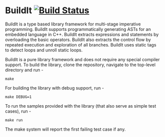 # BuildIt [![Build Status](https://api.travis-ci.org/AjayBrahmakshatriya/buildit.svg?branch=master)](https://travis-ci.org/AjayBrahmakshatriya/buildit)

BuildIt is a type based library framework for multi-stage imperative programming. BuildIt supports programmatically generating ASTs for an embedded language in C++. BuildIt extracts expressions and statements by overloading the basic operators. BuildIt also extracts the control flow by repeated execution and exploration of all branches. BuildIt uses static tags to detect loops and unroll static loops. 

BuildIt is a pure library framework and does not require any special compiler support. 
To build the library, clone the repository, navigate to the top-level directory and run - 

```
make
```

For building the library with debug support, run -

```
make DEBUG=1
```

To run the samples provided with the library (that also serve as simple test cases), run - 

```
make run
```

The make system will report the first failing test case if any. 
